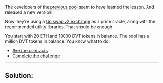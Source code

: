The developers of the [previous pool](https://damnvulnerabledefi.xyz/challenges/puppet/) seem to have learned the lesson. And released a new version!

Now they’re using a [Uniswap v2 exchange](https://docs.uniswap.org/contracts/v2/overview) as a price oracle, along with the recommended utility libraries. That should be enough.

You start with 20 ETH and 10000 DVT tokens in balance. The pool has a million DVT tokens in balance. You know what to do.

- [See the contracts](https://github.com/tinchoabbate/damn-vulnerable-defi/tree/v3.0.0/contracts/puppet-v2)
- [Complete the challenge](https://github.com/tinchoabbate/damn-vulnerable-defi/blob/v3.0.0/test/puppet-v2/puppet-v2.challenge.js)
___
## Solution:
